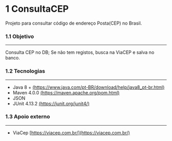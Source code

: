 # 1 ConsultaCEP

Projeto para consultar código de endereço Posta(CEP) no Brasil.

### 1.1 Objetivo

----------------------------------------------------------------------------
Consulta CEP no DB;
Se não tem registos, busca na ViaCEP e salva no banco.

### 1.2 Tecnologias

----------------------------------------------------------------------------
* Java 8 + [(https://www.java.com/pt-BR/download/help/java8_pt-br.html)](https://www.java.com/pt-BR/download/help/java8_pt-br.html)
* Maven 4.0.0 [(https://maven.apache.org/pom.html)](https://maven.apache.org/pom.html)
* JSON 
* JUnit 4.13.2 [(https://junit.org/junit4/)](https://junit.org/junit4/)


### 1.3 Apoio externo

----------------------------------------------------------------------------

* ViaCep [https://viacep.com.br/](https://viacep.com.br/)
